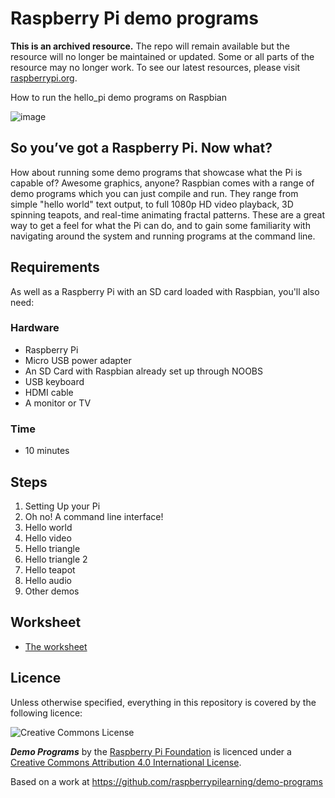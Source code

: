 # Raspberry Pi demo programs

**This is an archived resource.** The repo will remain available but the resource will no longer be maintained or updated. Some or all parts of the resource may no longer work. To see our latest resources, please visit [raspberrypi.org](http://www.raspberrypi.org). 

How to run the hello_pi demo programs on Raspbian

![image](./images/cover.jpg "Raspberry Pi")

## So you’ve got a Raspberry Pi. Now what?

How about running some demo programs that showcase what the Pi is capable of?  Awesome graphics, anyone?
Raspbian comes with a range of demo programs which you can just compile and run.  They range from simple "hello world" text output, to full 1080p HD video playback, 3D spinning teapots, and real-time animating fractal patterns.
These are a great way to get a feel for what the Pi can do, and to gain some familiarity with navigating around the system and running programs at the command line.

## Requirements

As well as a Raspberry Pi with an SD card loaded with Raspbian, you'll also need:

### Hardware

- Raspberry Pi
- Micro USB power adapter
- An SD Card with Raspbian already set up through NOOBS
- USB keyboard
- HDMI cable
- A monitor or TV

### Time

- 10 minutes

## Steps

1. Setting Up your Pi
1. Oh no! A command line interface!
1. Hello world
1. Hello video
1. Hello triangle
1. Hello triangle 2
1. Hello teapot
1. Hello audio
1. Other demos

## Worksheet

- [The worksheet](worksheet.md)

## Licence

Unless otherwise specified, everything in this repository is covered by the following licence:

![Creative Commons License](http://i.creativecommons.org/l/by-sa/4.0/88x31.png)

***Demo Programs*** by the [Raspberry Pi Foundation](http://raspberrypi.org) is licenced under a [Creative Commons Attribution 4.0 International License](http://creativecommons.org/licenses/by-sa/4.0/).

Based on a work at https://github.com/raspberrypilearning/demo-programs
